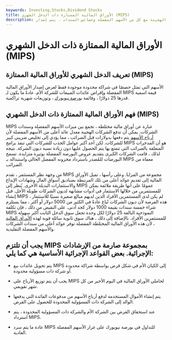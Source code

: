 ```yaml
---
keywords: Investing,Stocks,Dividend Stocks
title: الأوراق المالية الممتازة ذات الدخل الشهري (MIPS)
description: الأوراق المالية الهجينة مع كل من الأسهم المفضلة وخصائص السندات ، يتم إصدار MIPS من قبل كيانات ذات أغراض خاصة لجمع الأموال للشركات الأم.
---
```


# الأوراق المالية الممتازة ذات الدخل الشهري (MIPS)
## تعريف الدخل الشهري للأوراق المالية الممتازة (MIPS)

الأسهم التي تمثل حصصًا في شراكة محدودة موجودة فقط لغرض إصدار الأوراق المالية المفضلة وإقراض عائدات المبيعات للشركة الأم. عادةً ما يكون لـ MIPS قيمة اسمية قدرها 25 دولارًا ، وقائمة [بورصة نيويورك](/nyse) ، وتوزيعات شهرية تراكمية.

## فهم الأوراق المالية الممتازة ذات الدخل الشهري (MIPS)

MIPS عبارة عن أوراق مالية مختلطة ، تجمع بين ميزات الأسهم المفضلة وسندات الشركات. يمكن أن تدفع الشركات الهجينة معدل عائد أعلى من الأسهم المفضلة لأن [أرباح الأسهم](/dividend) يتم دفعها بدولارات قبل الضرائب ، مما يؤدي إلى تخليص ضريبي كبير للشركات. لكن أحد أكبر عوامل الجذب للشركات التي تنفذ برامج MIPS هو أن المدخرات المتعلقة بالضرائب التي تتمتع بها يتم الحصول عليها دون زيادة نسبة ديون الشركة. نتيجة لذلك ، قامت الشركات الكبرى بتقديم عروض البورصة المفضلة بوتيرة متزايدة. تسمح البورصات للمُصدر باسترداد مخزونه المفضل الحالي واستبداله بـ MIPS معفاة من الضرائب.

من وجهة نظر المستثمر ، تقدم MIPS مجموعة من المزايا. وعلى رأسها ، تميل الأوراق المالية إلى تقديم عوائد أعلى من تلك المرتبطة بصناديق أسواق المال وشهادات الإيداع والاستثمارات البديلة الأخرى. يُنظر إلى MIPS عمومًا على أنها طريقة ملائمة يمكن للمستثمرين من خلالها الاستثمار في أدوات مشابهة لديون الشركات طويلة الأجل. قبل إنشاء MIPS ، لم يكن لدى المستثمرين الأفراد الذين لديهم مبالغ صغيرة نسبيًا للاستثمار هذه الفرصة لأن ديون الشركات تُباع عادةً في الكثير من 5000 دولار أو أكثر ، مما يستلزم شراء خمسة سندات بقيمة 1000 دولار كحد أدنى. على النقيض من ذلك ، فإن تكلفة MIPS النموذجية البالغة 25 دولارًا لكل وحدة تجعل سوق الدخل الثابت أكثر سهولة للمستثمرين الأفراد. بالإضافة إلى ذلك ، هناك سوق ثانوية سائلة قوية لهذه [الأوراق المالية](/security) ، لأن هذه الأوراق المالية المختلطة المفضلة توفر عوائد أعلى من سندات الشركات والأسهم المفضلة التقليدية.

## يجب أن تلتزم MIPS بمجموعة صارمة من الإرشادات الإجرائية. بعض القواعد الإجرائية الأساسية هي كما يلي:

- يتم تحويل عائدات بيع MIPS إلى الكيان الأم في شكل قرض بواسطة شراكة محدودة أو شركة ذات مسؤولية محدودة.

- يجب أن يتم توزيع الأرباح على MIPS لحاملي الأوراق المالية في اليوم الأخير من كل شهر تقويمي.

- يتم إنشاء الأموال المستخدمة لدفع أرباح الأسهم من مدفوعات الفائدة التي يدفعها الوالد إلى الشركة ذات المسؤولية المحدودة للحصول على القرض.

- عند استحقاق القرض بين الشركة الأم والشركة ذات المسؤولية المحدودة ، يتم استرداد MIPS.

- عادة ما يتم سرد MIPS للتداول في بورصة نيويورك على غرار الأسهم المفضلة العادية.

